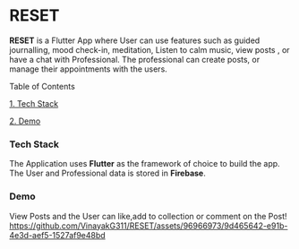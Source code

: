 # RESET

**RESET** is a Flutter App where User can use features such as guided journalling, mood check-in, meditation, Listen to calm music, view posts , or have a chat with Professional. The professional can create posts, or manage their appointments with the users.


Table of Contents


[1. Tech Stack](#Tech-Stack)

[2. Demo](#Demo)





### Tech Stack

The Application uses **Flutter** as the framework of choice to build the app. The User and Professional data is stored in **Firebase**.

### Demo


  View Posts and the User can like,add to collection or comment on the Post!
  https://github.com/VinayakG311/RESET/assets/96966973/9d465642-e91b-4e3d-aef5-1527af9e48bd













